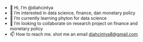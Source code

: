 - 👋 Hi, I’m @diahcintya
- 👀 I’m interested in data science, finance, dan monetary policy
- 🌱 I’m currently learning phyton for data science
- 💞️ I’m looking to collaborate on research project on finance and monetary policy
- 📫 How to reach me. shot me an email diahcintya8@gmail.com

<!---
diahcintya/diahcintya is a ✨ special ✨ repository because its `README.md` (this file) appears on your GitHub profile.
You can click the Preview link to take a look at your changes.
--->
